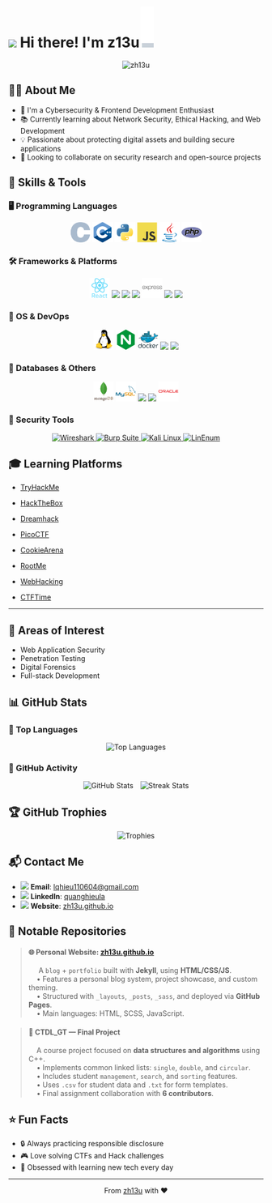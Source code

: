 # <img src="https://raw.githubusercontent.com/MartinHeinz/MartinHeinz/master/wave.gif" width="30px"> Hi there! I'm z13u<img src="./svg/blink-cursor.svg" alt="cursor" style="display: inline; vertical-align: baseline; margin-left: 2px;">

<p align="center">
  <img src="https://komarev.com/ghpvc/?username=zh13u&label=Profile%20views&color=0e75b6&style=flat" alt="zh13u" width="200"/>
</p>

## 👨‍💻 About Me
- 🎯 I'm a Cybersecurity & Frontend Development Enthusiast
- 📚 Currently learning about Network Security, Ethical Hacking, and Web Development
- 💡 Passionate about protecting digital assets and building secure applications
- 🤝 Looking to collaborate on security research and open-source projects


## 🧠 Skills & Tools


### 🖥️ Programming Languages
<p align="center">
  <a href="https://www.cprogramming.com/"><img src="https://raw.githubusercontent.com/devicons/devicon/master/icons/c/c-original.svg" width="40"/></a>
  <a href="https://www.w3schools.com/cpp/"><img src="https://raw.githubusercontent.com/devicons/devicon/master/icons/cplusplus/cplusplus-original.svg" width="40"/></a>
  <a href="https://www.python.org"><img src="https://raw.githubusercontent.com/devicons/devicon/master/icons/python/python-original.svg" width="40"/></a>
  <a href="https://developer.mozilla.org/en-US/docs/Web/JavaScript"><img src="https://raw.githubusercontent.com/devicons/devicon/master/icons/javascript/javascript-original.svg" width="40"/></a>
  <a href="https://www.java.com"><img src="https://raw.githubusercontent.com/devicons/devicon/master/icons/java/java-original.svg" width="40"/></a>
  <a href="https://www.php.net"><img src="https://raw.githubusercontent.com/devicons/devicon/master/icons/php/php-original.svg" width="40"/></a>
</p>

### 🛠️ Frameworks & Platforms
<p align="center">
  <a href="https://reactjs.org/"><img src="https://raw.githubusercontent.com/devicons/devicon/master/icons/react/react-original-wordmark.svg" width="40"/></a>
  <a href="https://spring.io/"><img src="https://www.vectorlogo.zone/logos/springio/springio-icon.svg" width="40"/></a>
  <a href="https://www.djangoproject.com/"><img src="https://cdn.worldvectorlogo.com/logos/django.svg" width="40"/></a>
  <a href="https://nextjs.org/"><img src="https://cdn.worldvectorlogo.com/logos/nextjs-2.svg" width="40"/></a>
  <a href="https://expressjs.com"><img src="https://raw.githubusercontent.com/devicons/devicon/master/icons/express/express-original-wordmark.svg" width="40"/></a>
  <a href="https://jekyllrb.com/"><img src="https://www.vectorlogo.zone/logos/jekyllrb/jekyllrb-icon.svg" width="40"/></a>
  <a href="https://flask.palletsprojects.com/en/stable/"><img src="https://flask.palletsprojects.com/en/stable/_images/flask-name.svg" width="40"/></a>
</p>

### 🐧 OS & DevOps
<p align="center">
  <a href="https://www.linux.org/"><img src="https://raw.githubusercontent.com/devicons/devicon/master/icons/linux/linux-original.svg" width="40"/></a>
  <a href="https://www.nginx.com"><img src="https://raw.githubusercontent.com/devicons/devicon/master/icons/nginx/nginx-original.svg" width="40"/></a>
  <a href="https://www.docker.com/"><img src="https://raw.githubusercontent.com/devicons/devicon/master/icons/docker/docker-original-wordmark.svg" width="40"/></a>
  <a href="https://git-scm.com/"><img src="https://www.vectorlogo.zone/logos/git-scm/git-scm-icon.svg" width="40"/></a>
  <a href="https://postman.com"><img src="https://www.vectorlogo.zone/logos/getpostman/getpostman-icon.svg" width="40"/></a>
</p>

### 🧰 Databases & Others
<p align="center">
  <a href="https://www.mongodb.com/"><img src="https://raw.githubusercontent.com/devicons/devicon/master/icons/mongodb/mongodb-original-wordmark.svg" width="40"/></a>
  <a href="https://www.mysql.com/"><img src="https://raw.githubusercontent.com/devicons/devicon/master/icons/mysql/mysql-original-wordmark.svg" width="40"/></a>
  <a href="https://www.sqlite.org/"><img src="https://www.vectorlogo.zone/logos/sqlite/sqlite-icon.svg" width="40"/></a>
  <a href="https://graphql.org"><img src="https://www.vectorlogo.zone/logos/graphql/graphql-icon.svg" width="40"/></a>
  <a href="https://www.oracle.com/"><img src="https://raw.githubusercontent.com/devicons/devicon/master/icons/oracle/oracle-original.svg" width="40"/></a>
</p>

### 🔐 Security Tools

<p align="center">
  <a href="https://www.wireshark.org/" target="_blank">
    <img src="https://www.vectorlogo.zone/logos/wireshark/wireshark-icon.svg" alt="Wireshark" width="40"/>
  </a>
    
  <a href="https://portswigger.net/burp" target="_blank">
    <img src="https://portswigger.net/public/burp-suite-professional-logo-1200w.png" alt="Burp Suite" width="40"/>
  </a>
    
  <a href="https://www.kali.org/" target="_blank">
    <img src="https://upload.wikimedia.org/wikipedia/commons/2/2b/Kali-dragon-icon.svg" alt="Kali Linux" width="40"/>
  </a>
    
  <a href="https://sqlmap.org/" target="_blank">
    <img src="https://www.vaadata.com/blog/wp-content/uploads/2024/05/exploiting-sqli-with-sqlmap.png" alt="LinEnum" width="40"/>
  </a>
</p>

## 🎓 Learning Platforms

* <a href="https://tryhackme.com" target="_blank">TryHackMe</a>

* <a href="https://www.hackthebox.com" target="_blank">HackTheBox</a>

* <a href="https://dreamhack.io" target="_blank">Dreamhack</a>

* <a href="https://picoctf.org" target="_blank">PicoCTF</a>

* <a href="https://cookiearena.org" target="_blank">CookieArena</a>

* <a href="https://www.root-me.org" target="_blank">RootMe</a>

* <a href="https://webhacking.kr" target="_blank">WebHacking</a>

* <a href="https://ctftime.org" target="_blank">CTFTime</a>

---

## 🎯 Areas of Interest

- Web Application Security
- Penetration Testing
- Digital Forensics
- Full-stack Development


## 📊 GitHub Stats

### 🧠 Top Languages

<p align="center">
  <img src="https://github-readme-stats.vercel.app/api/top-langs/?username=zh13u&layout=compact&theme=radical" alt="Top Languages"/>
</p>

### 🚀 GitHub Activity

<div align="center">
  <img src="https://github-readme-stats.vercel.app/api?username=zh13u&show_icons=true&theme=radical" alt="GitHub Stats" style="margin-right: 10px;" />
  <img src="https://github-readme-streak-stats.herokuapp.com/?user=zh13u&theme=dark&hide_border=true&date_format=M%20j%5B%2C%20Y%5D" alt="Streak Stats"/>
</div>


## 🏆 GitHub Trophies

<p align="center">
  <img src="https://github-profile-trophy.vercel.app/?username=zh13u&theme=darkhub" alt="Trophies"/>
</p>


## 📬 Contact Me

- <img src="https://cdn-icons-png.flaticon.com/512/732/732200.png" width="16"/> **Email**: [lqhieu110604@gmail.com](mailto:lqhieu110604@gmail.com)  
- <img src="https://upload.wikimedia.org/wikipedia/commons/c/ca/LinkedIn_logo_initials.png" width="16"/> **LinkedIn**: [quanghieula](https://www.linkedin.com/in/quanghieula)  
- <img src="https://cdn-icons-png.flaticon.com/512/841/841364.png" width="16"/> **Website**: [zh13u.github.io](https://zh13u.github.io)


## 📂 Notable Repositories


> #### 🌐 Personal Website: [zh13u.github.io](https://zh13u.github.io)  
> &nbsp;&nbsp;&nbsp;&nbsp; A `blog` + `portfolio` built with **Jekyll**, using **HTML/CSS/JS**.  
> &nbsp;&nbsp;&nbsp;&nbsp;• Features a personal blog system, project showcase, and custom theming.  
> &nbsp;&nbsp;&nbsp;&nbsp;• Structured with `_layouts`, `_posts`, `_sass`, and deployed via **GitHub Pages**.  
> &nbsp;&nbsp;&nbsp;&nbsp;• Main languages: HTML, SCSS, JavaScript.

> #### 📘 CTDL_GT — Final Project  
> &nbsp;&nbsp;&nbsp;&nbsp;A course project focused on **data structures and algorithms** using C++.  
> &nbsp;&nbsp;&nbsp;&nbsp;• Implements common linked lists: `single`, `double`, and `circular`.  
> &nbsp;&nbsp;&nbsp;&nbsp;• Includes student `management`, `search`, and `sorting` features.  
> &nbsp;&nbsp;&nbsp;&nbsp;• Uses `.csv` for student data and `.txt` for form templates.  
> &nbsp;&nbsp;&nbsp;&nbsp;• Final assignment collaboration with **6 contributors**.

## ⭐ Fun Facts

- 🔒 Always practicing responsible disclosure
- 🎮 Love solving CTFs and Hack challenges
- 🧠 Obsessed with learning new tech every day

---
<p align="center">From <a href="https://github.com/zh13u">zh13u</a> with ❤️</p>
